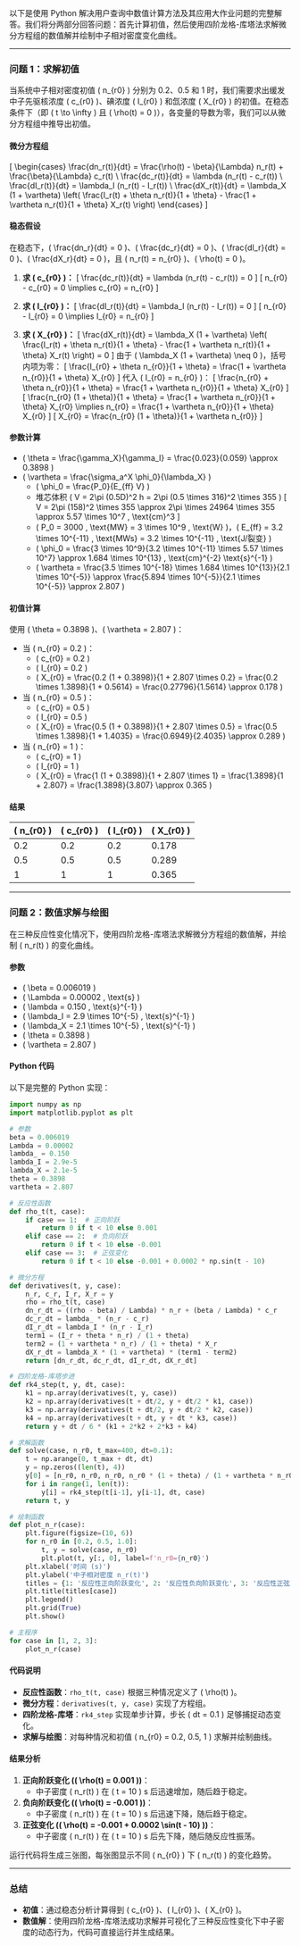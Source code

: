 以下是使用 Python 解决用户查询中数值计算方法及其应用大作业问题的完整解答。我们将分两部分回答问题：首先计算初值，然后使用四阶龙格-库塔法求解微分方程组的数值解并绘制中子相对密度变化曲线。

---

### **问题 1：求解初值**

当系统中子相对密度初值 \( n_{r0} \) 分别为 0.2、0.5 和 1 时，我们需要求出缓发中子先驱核浓度 \( c_{r0} \)、碘浓度 \( I_{r0} \) 和氙浓度 \( X_{r0} \) 的初值。在稳态条件下（即 \( t \to \infty \) 且 \( \rho(t) = 0 \)），各变量的导数为零，我们可以从微分方程组中推导出初值。

#### **微分方程组**
\[
\begin{cases}
\frac{dn_r(t)}{dt} = \frac{\rho(t) - \beta}{\Lambda} n_r(t) + \frac{\beta}{\Lambda} c_r(t) \\
\frac{dc_r(t)}{dt} = \lambda (n_r(t) - c_r(t)) \\
\frac{dI_r(t)}{dt} = \lambda_I (n_r(t) - I_r(t)) \\
\frac{dX_r(t)}{dt} = \lambda_X (1 + \vartheta) \left( \frac{I_r(t) + \theta n_r(t)}{1 + \theta} - \frac{1 + \vartheta n_r(t)}{1 + \theta} X_r(t) \right)
\end{cases}
\]

#### **稳态假设**
在稳态下，\( \frac{dn_r}{dt} = 0 \)、\( \frac{dc_r}{dt} = 0 \)、\( \frac{dI_r}{dt} = 0 \)、\( \frac{dX_r}{dt} = 0 \)，且 \( n_r(t) = n_{r0} \)、\( \rho(t) = 0 \)。

1. **求 \( c_{r0} \)：**
   \[
   \frac{dc_r(t)}{dt} = \lambda (n_r(t) - c_r(t)) = 0
   \]
   \[
   n_{r0} - c_{r0} = 0 \implies c_{r0} = n_{r0}
   \]

2. **求 \( I_{r0} \)：**
   \[
   \frac{dI_r(t)}{dt} = \lambda_I (n_r(t) - I_r(t)) = 0
   \]
   \[
   n_{r0} - I_{r0} = 0 \implies I_{r0} = n_{r0}
   \]

3. **求 \( X_{r0} \)：**
   \[
   \frac{dX_r(t)}{dt} = \lambda_X (1 + \vartheta) \left( \frac{I_r(t) + \theta n_r(t)}{1 + \theta} - \frac{1 + \vartheta n_r(t)}{1 + \theta} X_r(t) \right) = 0
   \]
   由于 \( \lambda_X (1 + \vartheta) \neq 0 \)，括号内项为零：
   \[
   \frac{I_{r0} + \theta n_{r0}}{1 + \theta} = \frac{1 + \vartheta n_{r0}}{1 + \theta} X_{r0}
   \]
   代入 \( I_{r0} = n_{r0} \)：
   \[
   \frac{n_{r0} + \theta n_{r0}}{1 + \theta} = \frac{1 + \vartheta n_{r0}}{1 + \theta} X_{r0}
   \]
   \[
   \frac{n_{r0} (1 + \theta)}{1 + \theta} = \frac{1 + \vartheta n_{r0}}{1 + \theta} X_{r0} \implies n_{r0} = \frac{1 + \vartheta n_{r0}}{1 + \theta} X_{r0}
   \]
   \[
   X_{r0} = \frac{n_{r0} (1 + \theta)}{1 + \vartheta n_{r0}}
   \]

#### **参数计算**
- \( \theta = \frac{\gamma_X}{\gamma_I} = \frac{0.023}{0.059} \approx 0.3898 \)
- \( \vartheta = \frac{\sigma_a^X \phi_0}{\lambda_X} \)
  - \( \phi_0 = \frac{P_0}{E_{ff} V} \)
  - 堆芯体积 \( V = 2\pi (0.5D)^2 h = 2\pi (0.5 \times 316)^2 \times 355 \)
    \[
    V = 2\pi (158)^2 \times 355 \approx 2\pi \times 24964 \times 355 \approx 5.57 \times 10^7 \, \text{cm}^3
    \]
  - \( P_0 = 3000 \, \text{MW} = 3 \times 10^9 \, \text{W} \)，\( E_{ff} = 3.2 \times 10^{-11} \, \text{MWs} = 3.2 \times 10^{-11} \, \text{J/裂变} \)
  - \( \phi_0 = \frac{3 \times 10^9}{3.2 \times 10^{-11} \times 5.57 \times 10^7} \approx 1.684 \times 10^{13} \, \text{cm}^{-2} \text{s}^{-1} \)
  - \( \vartheta = \frac{3.5 \times 10^{-18} \times 1.684 \times 10^{13}}{2.1 \times 10^{-5}} \approx \frac{5.894 \times 10^{-5}}{2.1 \times 10^{-5}} \approx 2.807 \)

#### **初值计算**
使用 \( \theta = 0.3898 \)、\( \vartheta = 2.807 \)：
- 当 \( n_{r0} = 0.2 \)：
  - \( c_{r0} = 0.2 \)
  - \( I_{r0} = 0.2 \)
  - \( X_{r0} = \frac{0.2 (1 + 0.3898)}{1 + 2.807 \times 0.2} = \frac{0.2 \times 1.3898}{1 + 0.5614} = \frac{0.27796}{1.5614} \approx 0.178 \)
- 当 \( n_{r0} = 0.5 \)：
  - \( c_{r0} = 0.5 \)
  - \( I_{r0} = 0.5 \)
  - \( X_{r0} = \frac{0.5 (1 + 0.3898)}{1 + 2.807 \times 0.5} = \frac{0.5 \times 1.3898}{1 + 1.4035} = \frac{0.6949}{2.4035} \approx 0.289 \)
- 当 \( n_{r0} = 1 \)：
  - \( c_{r0} = 1 \)
  - \( I_{r0} = 1 \)
  - \( X_{r0} = \frac{1 (1 + 0.3898)}{1 + 2.807 \times 1} = \frac{1.3898}{1 + 2.807} = \frac{1.3898}{3.807} \approx 0.365 \)

#### **结果**
| \( n_{r0} \) | \( c_{r0} \) | \( I_{r0} \) | \( X_{r0} \) |
|--------------|--------------|--------------|--------------|
| 0.2          | 0.2          | 0.2          | 0.178        |
| 0.5          | 0.5          | 0.5          | 0.289        |
| 1            | 1            | 1            | 0.365        |

---

### **问题 2：数值求解与绘图**

在三种反应性变化情况下，使用四阶龙格-库塔法求解微分方程组的数值解，并绘制 \( n_r(t) \) 的变化曲线。

#### **参数**
- \( \beta = 0.006019 \)
- \( \Lambda = 0.00002 \, \text{s} \)
- \( \lambda = 0.150 \, \text{s}^{-1} \)
- \( \lambda_I = 2.9 \times 10^{-5} \, \text{s}^{-1} \)
- \( \lambda_X = 2.1 \times 10^{-5} \, \text{s}^{-1} \)
- \( \theta = 0.3898 \)
- \( \vartheta = 2.807 \)

#### **Python 代码**
以下是完整的 Python 实现：

```python
import numpy as np
import matplotlib.pyplot as plt

# 参数
beta = 0.006019
Lambda = 0.00002
lambda_ = 0.150
lambda_I = 2.9e-5
lambda_X = 2.1e-5
theta = 0.3898
vartheta = 2.807

# 反应性函数
def rho_t(t, case):
    if case == 1:  # 正向阶跃
        return 0 if t < 10 else 0.001
    elif case == 2:  # 负向阶跃
        return 0 if t < 10 else -0.001
    elif case == 3:  # 正弦变化
        return 0 if t < 10 else -0.001 + 0.0002 * np.sin(t - 10)

# 微分方程
def derivatives(t, y, case):
    n_r, c_r, I_r, X_r = y
    rho = rho_t(t, case)
    dn_r_dt = ((rho - beta) / Lambda) * n_r + (beta / Lambda) * c_r
    dc_r_dt = lambda_ * (n_r - c_r)
    dI_r_dt = lambda_I * (n_r - I_r)
    term1 = (I_r + theta * n_r) / (1 + theta)
    term2 = (1 + vartheta * n_r) / (1 + theta) * X_r
    dX_r_dt = lambda_X * (1 + vartheta) * (term1 - term2)
    return [dn_r_dt, dc_r_dt, dI_r_dt, dX_r_dt]

# 四阶龙格-库塔步进
def rk4_step(t, y, dt, case):
    k1 = np.array(derivatives(t, y, case))
    k2 = np.array(derivatives(t + dt/2, y + dt/2 * k1, case))
    k3 = np.array(derivatives(t + dt/2, y + dt/2 * k2, case))
    k4 = np.array(derivatives(t + dt, y + dt * k3, case))
    return y + dt / 6 * (k1 + 2*k2 + 2*k3 + k4)

# 求解函数
def solve(case, n_r0, t_max=400, dt=0.1):
    t = np.arange(0, t_max + dt, dt)
    y = np.zeros((len(t), 4))
    y[0] = [n_r0, n_r0, n_r0, n_r0 * (1 + theta) / (1 + vartheta * n_r0)]
    for i in range(1, len(t)):
        y[i] = rk4_step(t[i-1], y[i-1], dt, case)
    return t, y

# 绘制函数
def plot_n_r(case):
    plt.figure(figsize=(10, 6))
    for n_r0 in [0.2, 0.5, 1.0]:
        t, y = solve(case, n_r0)
        plt.plot(t, y[:, 0], label=f'n_r0={n_r0}')
    plt.xlabel('时间 (s)')
    plt.ylabel('中子相对密度 n_r(t)')
    titles = {1: '反应性正向阶跃变化', 2: '反应性负向阶跃变化', 3: '反应性正弦变化'}
    plt.title(titles[case])
    plt.legend()
    plt.grid(True)
    plt.show()

# 主程序
for case in [1, 2, 3]:
    plot_n_r(case)
```

#### **代码说明**
- **反应性函数**：`rho_t(t, case)` 根据三种情况定义了 \( \rho(t) \)。
- **微分方程**：`derivatives(t, y, case)` 实现了方程组。
- **四阶龙格-库塔**：`rk4_step` 实现单步计算，步长 \( dt = 0.1 \) 足够捕捉动态变化。
- **求解与绘图**：对每种情况和初值 \( n_{r0} = 0.2, 0.5, 1 \) 求解并绘制曲线。

#### **结果分析**
1. **正向阶跃变化 (\( \rho(t) = 0.001 \))**：
   - 中子密度 \( n_r(t) \) 在 \( t = 10 \) s 后迅速增加，随后趋于稳定。
2. **负向阶跃变化 (\( \rho(t) = -0.001 \))**：
   - 中子密度 \( n_r(t) \) 在 \( t = 10 \) s 后迅速下降，随后趋于稳定。
3. **正弦变化 (\( \rho(t) = -0.001 + 0.0002 \sin(t - 10) \))**：
   - 中子密度 \( n_r(t) \) 在 \( t = 10 \) s 后先下降，随后随反应性振荡。

运行代码将生成三张图，每张图显示不同 \( n_{r0} \) 下 \( n_r(t) \) 的变化趋势。

--- 

### **总结**
- **初值**：通过稳态分析计算得到 \( c_{r0} \)、\( I_{r0} \)、\( X_{r0} \)。
- **数值解**：使用四阶龙格-库塔法成功求解并可视化了三种反应性变化下中子密度的动态行为，代码可直接运行并生成结果。
